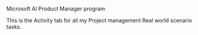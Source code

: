 Microsoft AI Product Manager program

This is the Activity tab for all my Project management Real world scenario tasks.
